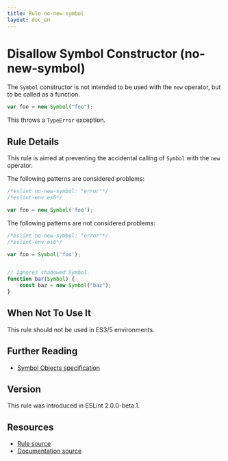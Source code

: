 ```yaml
---
title: Rule no-new-symbol
layout: doc_en
---
```

<!-- Note: No pull requests accepted for this file. See README.md in the root directory for details. -->

# Disallow Symbol Constructor (no-new-symbol)

The `Symbol` constructor is not intended to be used with the `new` operator, but to be called as a function.

```js
var foo = new Symbol("foo");
```

This throws a `TypeError` exception.

## Rule Details

This rule is aimed at preventing the accidental calling of `Symbol` with the `new` operator.

The following patterns are considered problems:

```js
/*eslint no-new-symbol: "error"*/
/*eslint-env es6*/

var foo = new Symbol('foo');
```

The following patterns are not considered problems:

```js
/*eslint no-new-symbol: "error"*/
/*eslint-env es6*/

var foo = Symbol('foo');


// Ignores shadowed Symbol.
function bar(Symbol) {
    const baz = new Symbol("baz");
}

```

## When Not To Use It

This rule should not be used in ES3/5 environments.

## Further Reading

* [Symbol Objects specification](http://www.ecma-international.org/ecma-262/6.0/#sec-symbol-objects)

## Version

This rule was introduced in ESLint 2.0.0-beta.1.

## Resources

* [Rule source](https://github.com/eslint/eslint/tree/master/lib/rules/no-new-symbol.js)
* [Documentation source](https://github.com/eslint/eslint/tree/master/docs/rules/no-new-symbol.md)
